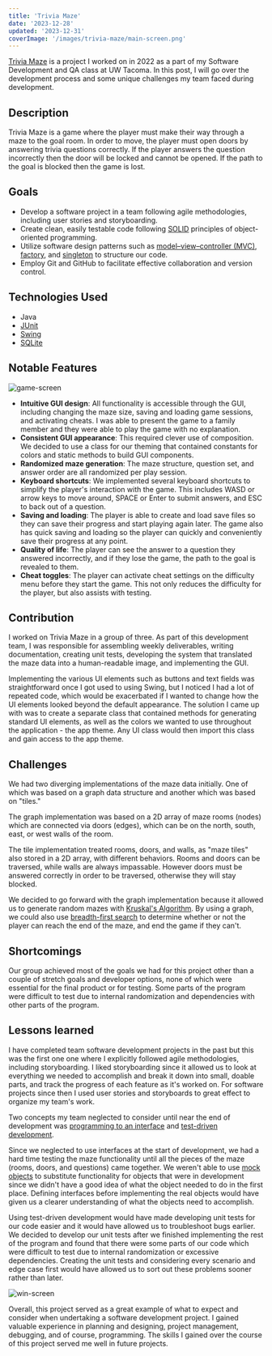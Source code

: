 ```yaml
---
title: 'Trivia Maze'
date: '2023-12-28'
updated: '2023-12-31'
coverImage: '/images/trivia-maze/main-screen.png'
---
```


[Trivia Maze](https://github.com/OtherAndrew/trivia-maze) is a project I worked on in 2022 as a part of my Software Development and QA class at UW Tacoma. In this post, I will go over the development process and some unique challenges my team faced during development.

## Description

Trivia Maze is a game where the player must make their way through a maze to the goal room. In order to move, the player must open doors by answering trivia questions correctly. If the player answers the question incorrectly then the door will be locked and cannot be opened. If the path to the goal is blocked then the game is lost.

## Goals

- Develop a software project in a team following agile methodologies, including user stories and storyboarding.
- Create clean, easily testable code following [SOLID](https://en.wikipedia.org/wiki/SOLID) principles of object-oriented programming.
- Utilize software design patterns such as [model–view–controller (MVC)](https://en.wikipedia.org/wiki/Model–view–controller), [factory](https://en.wikipedia.org/wiki/Factory_method_pattern), and [singleton](https://en.wikipedia.org/wiki/Singleton_pattern) to structure our code.
- Employ Git and GitHub to facilitate effective collaboration and version control.

## Technologies Used

- Java
- [JUnit](https://junit.org/junit5/)
- [Swing](https://en.wikipedia.org/wiki/Swing_(Java))
- [SQLite](https://www.sqlite.org/index.html)

## Notable Features

![game-screen](/images/trivia-maze/game-screen.png)

- **Intuitive GUI design**: All functionality is accessible through the GUI, including changing the maze size, saving and loading game sessions, and activating cheats. I was able to present the game to a family member and they were able to play the game with no explanation.
- **Consistent GUI appearance**: This required clever use of composition. We decided to use a class for our theming that contained constants for colors and static methods to build GUI components.
- **Randomized maze generation**: The maze structure, question set, and answer order are all randomized per play session.
- **Keyboard shortcuts**: We implemented several keyboard shortcuts to simplify the player's interaction with the game. This includes WASD or arrow keys to move around, SPACE or Enter to submit answers, and ESC to back out of a question.
- **Saving and loading**: The player is able to create and load save files so they can save their progress and start playing again later. The game also has quick saving and loading so the player can quickly and conveniently save their progress at any point.
- **Quality of life**: The player can see the answer to a question they answered incorrectly, and if they lose the game, the path to the goal is revealed to them.
- **Cheat toggles**: The player can activate cheat settings on the difficulty menu before they start the game. This not only reduces the difficulty for the player, but also assists with testing.

## Contribution

I worked on Trivia Maze in a group of three. As part of this development team, I was responsible for assembling weekly deliverables, writing documentation, creating unit tests, developing the system that translated the maze data into a human-readable image, and implementing the GUI.

Implementing the various UI elements such as buttons and text fields was straightforward once I got used to using Swing, but I noticed I had a lot of repeated code, which would be exacerbated if I wanted to change how the UI elements looked beyond the default appearance. The solution I came up with was to create a separate class that contained methods for generating standard UI elements, as well as the colors we wanted to use throughout the application - the app theme. Any UI class would then import this class and gain access to the app theme.

## Challenges

We had two diverging implementations of the maze data initially. One of which was based on a graph data structure and another which was based on "tiles."

The graph implementation was based on a 2D array of maze rooms (nodes) which are connected via doors (edges), which can be on the north, south, east, or west walls of the room.

The tile implementation treated rooms, doors, and walls, as "maze tiles" also stored in a 2D array, with different behaviors. Rooms and doors can be traversed, while walls are always impassable. However doors must be answered correctly in order to be traversed, otherwise they will stay blocked.

We decided to go forward with the graph implementation because it allowed us to generate random mazes with [Kruskal's Algorithm](https://en.wikipedia.org/wiki/Kruskal%27s_algorithm). By using a graph, we could also use [breadth-first search](https://en.wikipedia.org/wiki/Breadth-first_search) to determine whether or not the player can reach the end of the maze, and end the game if they can't.

## Shortcomings

Our group achieved most of the goals we had for this project other than a couple of stretch goals and developer options, none of which were essential for the final product or for testing. Some parts of the program were difficult to test due to internal randomization and dependencies with other parts of the program.

## Lessons learned

I have completed team software development projects in the past but this was the first one one where I explicitly followed agile methodologies, including storyboarding. I liked storyboarding since it allowed us to look at everything we needed to accomplish and break it down into small, doable parts, and track the progress of each feature as it's worked on. For software projects since then I used user stories and storyboards to great effect to organize my team's work.

Two concepts my team neglected to consider until near the end of development was [programming to an interface](https://stackoverflow.com/a/383982) and [test-driven development](https://en.wikipedia.org/wiki/Test-driven_development).

Since we neglected to use interfaces at the start of development, we had a hard time testing the maze functionality until all the pieces of the maze (rooms, doors, and questions) came together. We weren't able to use [mock objects](https://en.wikipedia.org/wiki/Mock_object) to substitute functionality for objects that were in development since we didn't have a good idea of what the object needed to do in the first place. Defining interfaces before implementing the real objects would have given us a clearer understanding of what the objects need to accomplish.

Using test-driven development would have made developing unit tests for our code easier and it would have allowed us to troubleshoot bugs earlier. We decided to develop our unit tests after we finished implementing the rest of the program and found that there were some parts of our code which were difficult to test due to internal randomization or excessive dependencies. Creating the unit tests and considering every scenario and edge case first would have allowed us to sort out these problems sooner rather than later.

![win-screen](/images/trivia-maze/win-screen.png)

Overall, this project served as a great example of what to expect and consider when undertaking a software development project. I gained valuable experience in planning and designing, project management, debugging, and of course, programming. The skills I gained over the course of this project served me well in future projects.
